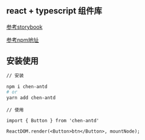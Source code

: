 ## react + typescript 组件库

[参考storybook](http://vikingship.xyz/?path=/story/%E6%AC%A2%E8%BF%8E%E6%9D%A5%E5%88%B0%E8%AF%BE%E7%A8%8B--welcome)

[参考npm地址](https://www.npmjs.com/package/vikingship)

## 安装使用

```bash
// 安装

npm i chen-antd
# or
yarn add chen-antd
```

```tsx
// 使用

import { Button } from 'chen-antd'

ReactDOM.render(<Button>btn</Button>, mountNode);
```

